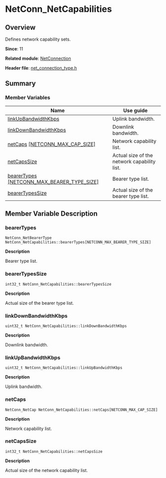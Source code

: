 # NetConn_NetCapabilities


## Overview

Defines network capability sets.

**Since**: 11

**Related module**: [NetConnection](_net_connection.md)

**Header file**: [net_connection_type.h](net__connection__type_8h.md)

## Summary


### Member Variables

| Name| Use guide| 
| -------- | -------- |
| [linkUpBandwidthKbps](#linkupbandwidthkbps) | Uplink bandwidth.| 
| [linkDownBandwidthKbps](#linkdownbandwidthkbps) | Downlink bandwidth.| 
| [netCaps](#netcaps) [[NETCONN_MAX_CAP_SIZE]](_net_connection.md#macros)| Network capability list.| 
| [netCapsSize](#netcapssize) | Actual size of the network capability list.| 
| [bearerTypes](#bearertypes) [[NETCONN_MAX_BEARER_TYPE_SIZE]](_net_connection.md#macros)| Bearer type list.| 
| [bearerTypesSize](#bearertypessize) | Actual size of the bearer type list.| 


## Member Variable Description


### bearerTypes

```
NetConn_NetBearerType NetConn_NetCapabilities::bearerTypes[NETCONN_MAX_BEARER_TYPE_SIZE]
```

**Description**

Bearer type list.


### bearerTypesSize

```
int32_t NetConn_NetCapabilities::bearerTypesSize
```

**Description**

Actual size of the bearer type list.


### linkDownBandwidthKbps

```
uint32_t NetConn_NetCapabilities::linkDownBandwidthKbps
```

**Description**

Downlink bandwidth.


### linkUpBandwidthKbps

```
uint32_t NetConn_NetCapabilities::linkUpBandwidthKbps
```

**Description**

Uplink bandwidth.


### netCaps

```
NetConn_NetCap NetConn_NetCapabilities::netCaps[NETCONN_MAX_CAP_SIZE]
```

**Description**

Network capability list.


### netCapsSize

```
int32_t NetConn_NetCapabilities::netCapsSize
```

**Description**

Actual size of the network capability list.
